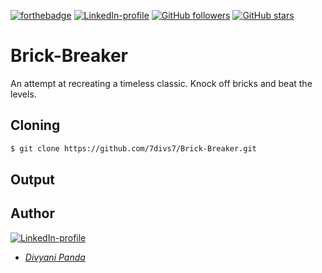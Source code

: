 [![forthebadge](https://forthebadge.com/images/badges/made-with-javascript.svg)](https://forthebadge.com)
[![LinkedIn-profile](https://img.shields.io/badge/LinkedIn-Divyani-blue.svg)](https://www.linkedin.com/in/divyani-panda-5a8345194/) 
[![GitHub followers](https://img.shields.io/github/followers/7divs7?label=Follow&style=social)](https://github.com/7divs7?tab=followers) 
[![GitHub stars](https://img.shields.io/github/stars/7divs7/BlueBot.svg?style=social&label=Star&maxAge=2592000)](https://GitHub.com/7divs7/BlueBot/stargazers/)

# Brick-Breaker
An attempt at recreating a timeless classic. Knock off bricks and beat the levels.

## Cloning
```bash
$ git clone https://github.com/7divs7/Brick-Breaker.git
```

## Output


## Author
[![LinkedIn-profile](https://img.shields.io/badge/LinkedIn-Profile-teal.svg)](https://www.linkedin.com/in/divyani-panda-5a8345194/)
* [*Divyani Panda*](https://github.com/7divs7)

